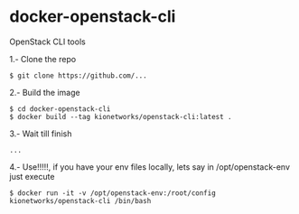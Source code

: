 # docker-openstack-cli
OpenStack CLI tools

1.- Clone the repo

	$ git clone https://github.com/...
  
2.- Build the image

	$ cd docker-openstack-cli 
	$ docker build --tag kionetworks/openstack-cli:latest . 
 
3.- Wait till finish

	...
  
4.- Use!!!!!, if you have your env files locally, lets say in /opt/openstack-env just execute

	$ docker run -it -v /opt/openstack-env:/root/config kionetworks/openstack-cli /bin/bash
 
